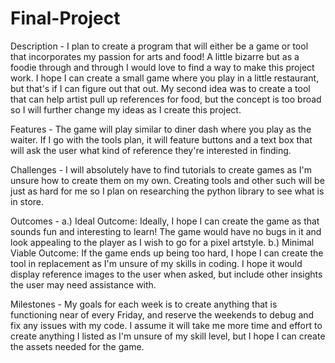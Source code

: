 # Final-Project
Description - I plan to create a program that will either be a game or tool that incorporates my passion for arts and food! A little bizarre but as a foodie through and through I would love to find a way to make this project work. I hope I can create a small game where you play in a little restaurant, but that's if I can figure out that out. My second idea was to create a tool that can help artist pull up references for food, but the concept is too broad so I will further change my ideas as I create this project. 

Features - The game will play similar to diner dash where you play as the waiter. If I go with the tools plan, it will feature buttons and a text box that will ask the user what kind of reference they're interested in finding. 

Challenges - I will absolutely have to find tutorials to create games as I'm unsure how to create them on my own. Creating tools and other such will be just as hard for me so I plan on researching the python library to see what is in store. 

Outcomes - 
  a.) Ideal Outcome: Ideally, I hope I can create the game as that sounds fun and interesting to learn! The game would have no bugs in it and look appealing to the player as I wish to go for a pixel artstyle. 
  b.) Minimal Viable Outcome: If the game ends up being too hard, I hope I can create the tool in replacement as I'm unsure of my skills in coding. I hope it would display reference images to the user when asked, but include other insights the user may need assistance with.
  
Milestones - My goals for each week is to create anything that is functioning near of every Friday, and reserve the weekends to debug and fix any issues with my code. I assume it will take me more time and effort to create anything I listed as I'm unsure of my skill level,
but I hope I can create the assets needed for the game. 
